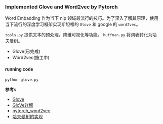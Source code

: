 ### Implemented Glove and Word2vec by Pytorch
Word Embadding 作为当下 nlp 领域最流行的技巧。为了深入了解其原理，使用当下流行的深度学习框架实现斯坦福的 `Glove` 和 google 的 `word2vec`。

`tools.py` 提供文本的预处理，降维可视化等功能。
`huffman.py` 将词表转化为哈夫曼树。

* Glove(已完成)
* Word2vec(施工中)

#### running code
```python
python glove.py

```


**参考**s
* [Glove](https://nlp.stanford.edu/projects/glove/)
* [GloVe详解](http://www.fanyeong.com/2018/02/19/glove-in-detail/)
* [pytorch_word2vec](https://github.com/bamtercelboo/pytorch_word2vec)
* [
哈夫曼树的实现](https://blog.csdn.net/IT_iverson/article/details/79018505)
